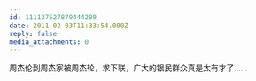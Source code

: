 ```yaml
---
id: 111137527879444289
date: 2011-02-03T11:33:54.000Z
reply: false
media_attachments: 0
---
```


周杰伦到周杰家被周杰轮，求下联，广大的银民群众真是太有才了……

